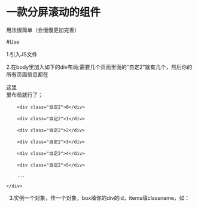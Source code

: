 # 一款分屏滚动的组件

用法很简单（会慢慢更加完善）

#Use

1.引入JS文件

2.在body里加入如下的div布局;需要几个页面里面的“自定2”就有几个，然后你的所有页面信息都在<div class="自定2">这里</div>里布局就行了；

<div id="自定1">

        <div class="自定2">0</div>
        
        <div class="自定2">1</div>
        
        <div class="自定2">2</div>
        
        <div class="自定2">3</div>
        
        <div class="自定2">4</div>
        
        <div class="自定2">5</div>
        
        ...
        
    </div>
    
    3.实例一个对象，传一个对象，box填你的div的id，items填classname，如：
    <script>
        var Split = new SplitScreen({
            box: "自定1",
            items: "自定2"
        });
    </script>
